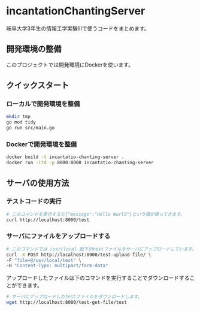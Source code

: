 # incantationChantingServer

岐阜大学3年生の情報工学実験Ⅲで使うコードをまとめます。

## 開発環境の整備

このプロジェクトでは開発環境にDockerを使います。

## クイックスタート

### ローカルで開発環境を整備

```bash
mkdir tmp
go mod tidy
go run src/main.go
```

### Dockerで開発環境を整備

```bash
docker build -t incantatio-chanting-server .
docker run -itd -p 8000:8000 incantatio-chanting-server
```

## サーバの使用方法

### テストコードの実行
```bash
# このコマンドを実行すると{"message":"Hello World"}という値が帰ってきます。
curl http://localhost:8000/test
```

### サーバにファイルをアップロードする

```bash
# このコマンドでは /usr/local 配下のtestファイルをサーバにアップロードしています。
curl -X POST http://localhost:8000/test-upload-file/ \
-F "file=@/usr/local/test" \
-H "Content-Type: multipart/form-data"
```

アップロードしたファイルは下のコマンドを実行することでダウンロードすることができます。

```bash
# サーバにアップロードしたtestファイルをダウンロードします。
wget http://localhost:8000/test-get-file/test
```
